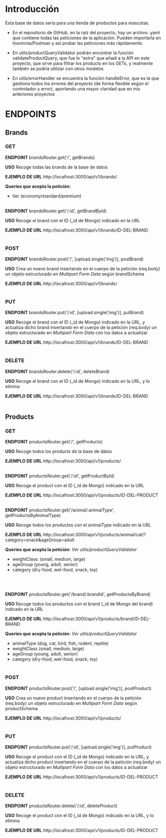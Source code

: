 # Introducción

Esta base de datos sería para una tienda de productos para mascotas.

- En el repositorio de GitHub, en la raiz del proyecto, hay un archivo .yaml que contiene todas las peticiones de la aplicación. Pueden importarla en Insomnia/Postman y así probar las peticiones más rápidamente.

- En utils/productQueryValidator podrán encontrar la función validateProductQuery, que fue lo "extra" que añadí a la API en este proyecto, que sirve para filtrar los products en los GETs, y realmente también se podría utilizar con otros modelos
- En utils/errorHandler se encuentra la función handleError, que es la que gestiona todos los errores del proyecto (de forma flexible según el controlador y error), aportando una mayor claridad que en mis anteriores proyectos

# ENDPOINTS

## Brands

### GET

**ENDPOINT** brandsRouter.get('/', getBrands)

**USO** Recoge todas las brands de la base de datos

**EJEMPLO DE URL** http://localhost:3000/api/v1/brands/

**Queries que acepta la petición:**

- tier (economy/standard/premium)
  <br>
  <br>

**ENDPOINT** brandsRouter.get('/:id', getBrandById)

**USO** Recoge el brand con el ID (\_id de Mongo) indicado en la URL

**EJEMPLO DE URL** http://localhost:3000/api/v1/brands/ID-DEL-BRAND
<br>
<br>

### POST

**ENDPOINT** brandsRouter.post('/', [upload.single('img')], postBrand)

**USO** Crea un nuevo brand insertando en el cuerpo de la petición (req.body) un objeto estructurado en _Multipart Form Data_ según brandSchema

**EJEMPLO DE URL** http://localhost:3000/api/v1/brands/
<br>
<br>

### PUT

**ENDPOINT** brandsRouter.put('/:id', [upload.single('img')], putBrand)

**USO**
Recoge el brand con el ID (\_id de Mongo) indicado en la URL, y actualiza dicho brand insertando en el cuerpo de la petición (req.body) un objeto estructurado en _Multipart Form Data_ con los datos a actualizar

**EJEMPLO DE URL** http://localhost:3000/api/v1/brands/ID-DEL-BRAND
<br>
<br>

### DELETE

**ENDPOINT** brandsRouter.delete('/:id', deleteBrand)

**USO**
Recoge el brand con el ID (\_id de Mongo) indicado en la URL, y lo elimina

**EJEMPLO DE URL** http://localhost:3000/api/v1/brands/ID-DEL-BRAND
<br>
<br>

## Products

### GET

**ENDPOINT** productsRouter.get('/', getProducts)

**USO** Recoge todos los products de la base de datos

**EJEMPLO DE URL** http://localhost:3000/api/v1/products/
<br>
<br>

**ENDPOINT** productsRouter.get('/:id', getProductById)

**USO** Recoge el product con el ID (\_id de Mongo) indicado en la URL

**EJEMPLO DE URL** http://localhost:3000/api/v1/products/ID-DEL-PRODUCT
<br>
<br>

**ENDPOINT** productsRouter.get('/animal/:animalType', getProductsByAnimalType)

**USO** Recoge todos los productos con el animalType indicado en la URL

**EJEMPLO DE URL** http://localhost:3000/api/v1/products/animal/cat/?category=snack&ageGroup=adult

**Queries que acepta la petición**:
_Ver utils/productQueryValidator_

- weightClass: (small, medium, large)
- ageGroup (young, adult, senior)
- category (dry-food, wet-food, snack, toy)

<br>
<br>

**ENDPOINT** productsRouter.get('/brand/:brandId', getProductsByBrand)

**USO** Recoge todos los productos con el brand (\_id de Mongo del brand) indicado en la URL

**EJEMPLO DE URL** http://localhost:3000/api/v1/products/brand/ID-DEL-BRAND

**Queries que acepta la petición**:
_Ver utils/productQueryValidator_

- animalType (dog, cat, bird, fish, rodent, reptile)
- weightClass (small, medium, large)
- ageGroup (young, adult, senior)
- category (dry-food, wet-food, snack, toy)
  <br>
  <br>

### POST

**ENDPOINT** productsRouter.post('/', [upload.single('img')], postProduct)

**USO** Crea un nuevo product insertando en el cuerpo de la petición (req.body) un objeto estructurado en _Multipart Form Data_ según productSchema

**EJEMPLO DE URL** http://localhost:3000/api/v1/products/
<br>
<br>

### PUT

**ENDPOINT** productsRouter.put('/:id', [upload.single('img')], putProduct)

**USO**
Recoge el product con el ID (\_id de Mongo) indicado en la URL, y actualiza dicho product insertando en el cuerpo de la petición (req.body) un objeto estructurado en _Multipart Form Data_ con los datos a actualizar

**EJEMPLO DE URL** http://localhost:3000/api/v1/products/ID-DEL-PRODUCT
<br>
<br>

### DELETE

**ENDPOINT** productsRouter.delete('/:id', deleteProduct)

**USO**
Recoge el product con el ID (\_id de Mongo) indicado en la URL, y lo elimina

**EJEMPLO DE URL** http://localhost:3000/api/v1/products/ID-DEL-PRODUCT
